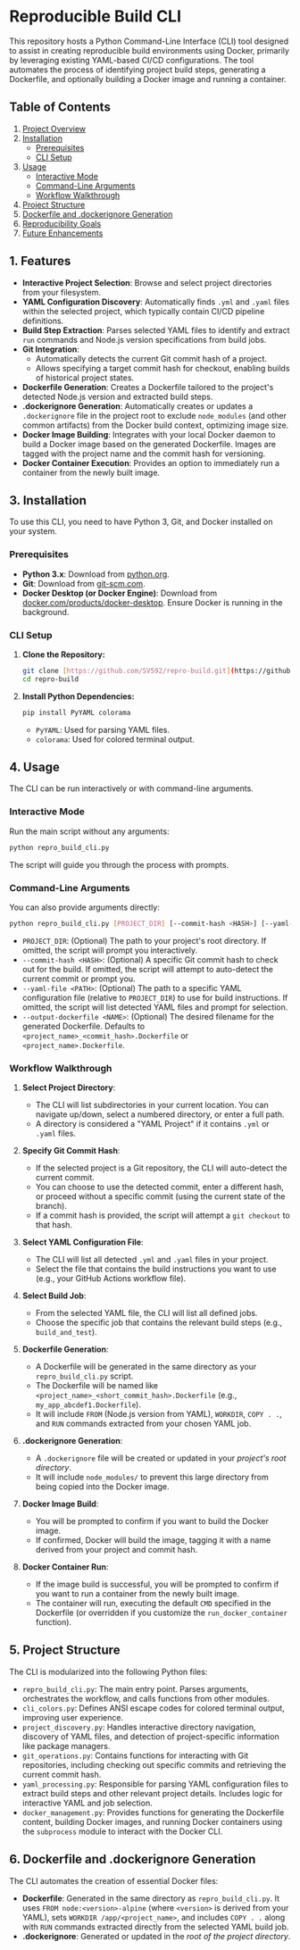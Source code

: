 # Reproducible Build CLI

This repository hosts a Python Command-Line Interface (CLI) tool designed to assist in creating reproducible build environments using Docker, primarily by leveraging existing YAML-based CI/CD configurations. The tool automates the process of identifying project build steps, generating a Dockerfile, and optionally building a Docker image and running a container.

## Table of Contents

1.  [Project Overview](#1-features)
3.  [Installation](#3-installation)
    * [Prerequisites](#prerequisites)
    * [CLI Setup](#cli-setup)
4.  [Usage](#4-usage)
    * [Interactive Mode](#interactive-mode)
    * [Command-Line Arguments](#command-line-arguments)
    * [Workflow Walkthrough](#workflow-walkthrough)
5.  [Project Structure](#5-project-structure)
6.  [Dockerfile and .dockerignore Generation](#6-dockerfile-and-dockerignore-generation)
7.  [Reproducibility Goals](#7-reproducibility-goals)
8.  [Future Enhancements](#8-future-enhancements)


## 1. Features

* **Interactive Project Selection**: Browse and select project directories from your filesystem.
* **YAML Configuration Discovery**: Automatically finds `.yml` and `.yaml` files within the selected project, which typically contain CI/CD pipeline definitions.
* **Build Step Extraction**: Parses selected YAML files to identify and extract `run` commands and Node.js version specifications from build jobs.
* **Git Integration**:
    * Automatically detects the current Git commit hash of a project.
    * Allows specifying a target commit hash for checkout, enabling builds of historical project states.
* **Dockerfile Generation**: Creates a Dockerfile tailored to the project's detected Node.js version and extracted build steps.
* **.dockerignore Generation**: Automatically creates or updates a `.dockerignore` file in the project root to exclude `node_modules` (and other common artifacts) from the Docker build context, optimizing image size.
* **Docker Image Building**: Integrates with your local Docker daemon to build a Docker image based on the generated Dockerfile. Images are tagged with the project name and the commit hash for versioning.
* **Docker Container Execution**: Provides an option to immediately run a container from the newly built image.

## 3. Installation

To use this CLI, you need to have Python 3, Git, and Docker installed on your system.

### Prerequisites

* **Python 3.x**: Download from [python.org](https://www.python.org/downloads/).
* **Git**: Download from [git-scm.com](https://git-scm.com/downloads).
* **Docker Desktop (or Docker Engine)**: Download from [docker.com/products/docker-desktop](https://www.docker.com/products/docker-desktop). Ensure Docker is running in the background.

### CLI Setup

1.  **Clone the Repository:**
    ```bash
    git clone [https://github.com/SV592/repro-build.git](https://github.com/SV592/repro-build.git)
    cd repro-build
    ```

2.  **Install Python Dependencies:**
    ```bash
    pip install PyYAML colorama
    ```
    * `PyYAML`: Used for parsing YAML files.
    * `colorama`: Used for colored terminal output.

## 4. Usage

The CLI can be run interactively or with command-line arguments.

### Interactive Mode

Run the main script without any arguments:

```bash
python repro_build_cli.py
```

The script will guide you through the process with prompts.

### Command-Line Arguments

You can also provide arguments directly:

```bash
python repro_build_cli.py [PROJECT_DIR] [--commit-hash <HASH>] [--yaml-file <PATH>] [--output-dockerfile <NAME>]
```

* `PROJECT_DIR`: (Optional) The path to your project's root directory. If omitted, the script will prompt you interactively.
* `--commit-hash <HASH>`: (Optional) A specific Git commit hash to check out for the build. If omitted, the script will attempt to auto-detect the current commit or prompt you.
* `--yaml-file <PATH>`: (Optional) The path to a specific YAML configuration file (relative to `PROJECT_DIR`) to use for build instructions. If omitted, the script will list detected YAML files and prompt for selection.
* `--output-dockerfile <NAME>`: (Optional) The desired filename for the generated Dockerfile. Defaults to `<project_name>_<commit_hash>.Dockerfile` or `<project_name>.Dockerfile`.

### Workflow Walkthrough

1.  **Select Project Directory**:
    * The CLI will list subdirectories in your current location. You can navigate up/down, select a numbered directory, or enter a full path.
    * A directory is considered a "YAML Project" if it contains `.yml` or `.yaml` files.

2.  **Specify Git Commit Hash**:
    * If the selected project is a Git repository, the CLI will auto-detect the current commit.
    * You can choose to use the detected commit, enter a different hash, or proceed without a specific commit (using the current state of the branch).
    * If a commit hash is provided, the script will attempt a `git checkout` to that hash.

3.  **Select YAML Configuration File**:
    * The CLI will list all detected `.yml` and `.yaml` files in your project.
    * Select the file that contains the build instructions you want to use (e.g., your GitHub Actions workflow file).

4.  **Select Build Job**:
    * From the selected YAML file, the CLI will list all defined jobs.
    * Choose the specific job that contains the relevant build steps (e.g., `build_and_test`).

5.  **Dockerfile Generation**:
    * A Dockerfile will be generated in the same directory as your `repro_build_cli.py` script.
    * The Dockerfile will be named like `<project_name>_<short_commit_hash>.Dockerfile` (e.g., `my_app_abcdef1.Dockerfile`).
    * It will include `FROM` (Node.js version from YAML), `WORKDIR`, `COPY . .`, and `RUN` commands extracted from your chosen YAML job.

6.  **.dockerignore Generation**:
    * A `.dockerignore` file will be created or updated in your *project's root directory*.
    * It will include `node_modules/` to prevent this large directory from being copied into the Docker image.

7.  **Docker Image Build**:
    * You will be prompted to confirm if you want to build the Docker image.
    * If confirmed, Docker will build the image, tagging it with a name derived from your project and commit hash.

8.  **Docker Container Run**:
    * If the image build is successful, you will be prompted to confirm if you want to run a container from the newly built image.
    * The container will run, executing the default `CMD` specified in the Dockerfile (or overridden if you customize the `run_docker_container` function).

## 5. Project Structure

The CLI is modularized into the following Python files:

* `repro_build_cli.py`: The main entry point. Parses arguments, orchestrates the workflow, and calls functions from other modules.
* `cli_colors.py`: Defines ANSI escape codes for colored terminal output, improving user experience.
* `project_discovery.py`: Handles interactive directory navigation, discovery of YAML files, and detection of project-specific information like package managers.
* `git_operations.py`: Contains functions for interacting with Git repositories, including checking out specific commits and retrieving the current commit hash.
* `yaml_processing.py`: Responsible for parsing YAML configuration files to extract build steps and other relevant project details. Includes logic for interactive YAML and job selection.
* `docker_management.py`: Provides functions for generating the Dockerfile content, building Docker images, and running Docker containers using the `subprocess` module to interact with the Docker CLI.

## 6. Dockerfile and .dockerignore Generation

The CLI automates the creation of essential Docker files:

* **Dockerfile**: Generated in the same directory as `repro_build_cli.py`. It uses `FROM node:<version>-alpine` (where `<version>` is derived from your YAML), sets `WORKDIR /app/<project_name>`, and includes `COPY . .` along with `RUN` commands extracted directly from the selected YAML build job.
* **.dockerignore**: Generated or updated in the *root of the project directory*.
